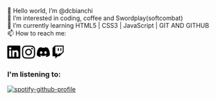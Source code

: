 👋 Hello world, I’m @dcbianchi<br>
👀 I’m interested in coding, coffee and Swordplay(softcombat)<br>
🌱 I’m currently learning HTML5 | CSS3 | JavaScript | GIT AND GITHUB<br>
📫 How to reach me: 

  <p align="left">
    <a href="https://www.linkedin.com/in/dcbianchi/" target="blank"><img aling="center" src="https://github.com/dcbianchi/dcbianchi/blob/main/img/linkedin.svg" title="linkedin" alt="" height="30" /></a>
   <a href="https://www.instagram.com/dc_bianchi/"><img aling="center" src="https://github.com/dcbianchi/dcbianchi/blob/main/img/instagram.svg" title="instagram" alt="" height="30" /></a>
   <a href= "https://discordapp.com/users/Dcbianchi#5765"><img aling="center" src="https://github.com/dcbianchi/dcbianchi/blob/main/img/discord.svg" title="discord" alt="" height="30" /></a>
   <a href= ""><img aling="center" src="https://github.com/dcbianchi/dcbianchi/blob/main/img/twitch.svg" title="twitch" alt="" height="30" /></a>

 
  </p>

### I'm listening to:
[![spotify-github-profile](https://spotify-github-profile.vercel.app/api/view?uid=dcbianchi15&cover_image=true&theme=novatorem&bar_color=000000&bar_color_cover=false)](https://github.com/kittinan/spotify-github-profile)
